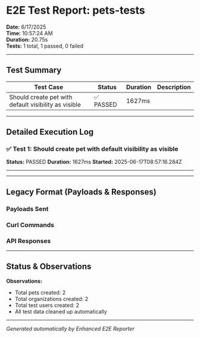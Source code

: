 # E2E Test Report: pets-tests

**Date:** 6/17/2025  
**Time:** 10:57:24 AM  
**Duration:** 20.75s  
**Tests:** 1 total, 1 passed, 0 failed  

---

## Test Summary

| Test Case | Status | Duration | Description |
|-----------|--------|----------|-------------|
| Should create pet with default visibility as visible | ✅ PASSED | 1627ms |  |

---

## Detailed Execution Log

### ✅ Test 1: Should create pet with default visibility as visible

**Status:** PASSED
**Duration:** 1627ms
**Started:** 2025-06-17T08:57:16.284Z

---



---

## Legacy Format (Payloads & Responses)

### Payloads Sent


### Curl Commands


### API Responses


---

## Status & Observations



**Observations:**
- Total pets created: 2
- Total organizations created: 2
- Total test users created: 2
- All test data cleaned up automatically

---
*Generated automatically by Enhanced E2E Reporter*
